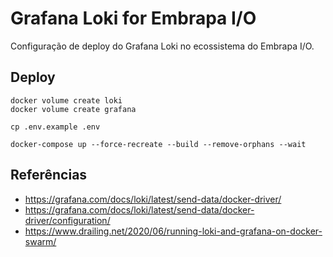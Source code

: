# Grafana Loki for Embrapa I/O

Configuração de deploy do Grafana Loki no ecossistema do Embrapa I/O.

## Deploy

```
docker volume create loki
docker volume create grafana

cp .env.example .env

docker-compose up --force-recreate --build --remove-orphans --wait
```

## Referências

- https://grafana.com/docs/loki/latest/send-data/docker-driver/
- https://grafana.com/docs/loki/latest/send-data/docker-driver/configuration/
- https://www.drailing.net/2020/06/running-loki-and-grafana-on-docker-swarm/
